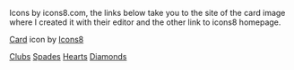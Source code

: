 Icons by icons8.com, the links below take you to the site of the card image where I created it with their editor and the other link to icons8 homepage. 

<a target="_blank" href="https://icons8.com/icon/qtsHxv4fy83l/card">Card</a> icon by <a target="_blank" href="https://icons8.com">Icons8</a>

<a target="_blank" href="https://icons8.com/icon/ob0zJFA7niBn/poker">Clubs</a>
<a target="_blank" href="https://icons8.com/icon/4tyIz0eF6DoR/card">Spades</a>
<a target="_blank" href="https://icons8.com/icon/qtsHxv4fy83l/card"> Hearts</a>
<a target="_blank" href="https://icons8.com/icon/RDtt6LiNfIyM/diamond">Diamonds</a>